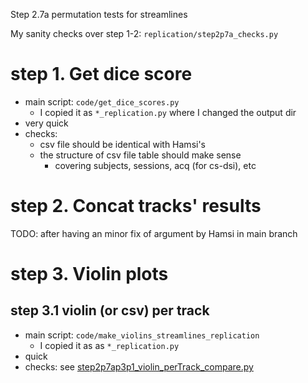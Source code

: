 Step 2.7a permutation tests for streamlines

My sanity checks over step 1-2: `replication/step2p7a_checks.py`

# step 1. Get dice score
- main script: `code/get_dice_scores.py`
    - I copied it as `*_replication.py` where I changed the output dir
- very quick
- checks:
    - csv file should be identical with Hamsi's
    - the structure of csv file table should make sense
        - covering subjects, sessions, acq (for cs-dsi), etc

# step 2. Concat tracks' results
TODO: after having an minor fix of argument by Hamsi in main branch

# step 3. Violin plots
## step 3.1 violin (or csv) per track
- main script: `code/make_violins_streamlines_replication`
    - I copied it as as `*_replication.py`
- quick
- checks: see [step2p7ap3p1_violin_perTrack_compare.py](step2p7ap3p1_violin_perTrack_compare.py)
